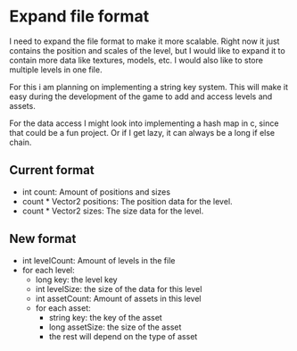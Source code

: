 # Expand file format
I need to expand the file format to make it more scalable. Right now it just contains the position and scales of the level, but I would like to expand it to contain more data like textures, models, etc.
I would also like to store multiple levels in one file.

For this i am planning on implementing a string key system. This will make it easy during the development of the game to add and access levels and assets.

For the data access I might look into implementing a hash map in c, since that could be a fun project. Or if I get lazy, it can always be a long if else chain.

## Current format

- int count: Amount of positions and sizes
- count * Vector2 positions: The position data for the level.
- count * Vector2 sizes: The size data for the level.

## New format

- int levelCount: Amount of levels in the file
- for each level:
    - long key: the level key
    - int levelSize: the size of the data for this level
    - int assetCount: Amount of assets in this level
    - for each asset:
        - string key: the key of the asset
        - long assetSize: the size of the asset
        - the rest will depend on the type of asset
